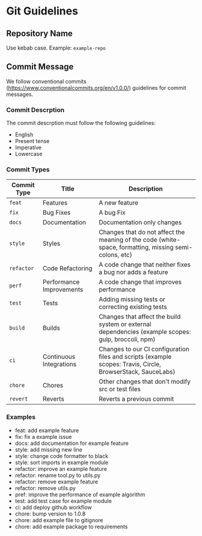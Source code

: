 # Git Guidelines

## Repository Name

Use kebab case. Example: `example-repo`

## Commit Message

We follow conventional commits (https://www.conventionalcommits.org/en/v1.0.0/) guidelines for commit messages.

### Commit Descrption

The commit descrption must follow the following guidelines:

- English
- Present tense
- Imperative
- Lowercase

### Commit Types

| Commit Type | Title                    | Description                                                                                                 |
| ----------- | ------------------------ | ----------------------------------------------------------------------------------------------------------- |
| `feat`      | Features                 | A new feature                                                                                               |
| `fix`       | Bug Fixes                | A bug Fix                                                                                                   |
| `docs`      | Documentation            | Documentation only changes                                                                                  |
| `style`     | Styles                   | Changes that do not affect the meaning of the code (white-space, formatting, missing semi-colons, etc)      |
| `refactor`  | Code Refactoring         | A code change that neither fixes a bug nor adds a feature                                                   |
| `perf`      | Performance Improvements | A code change that improves performance                                                                     |
| `test`      | Tests                    | Adding missing tests or correcting existing tests                                                           |
| `build`     | Builds                   | Changes that affect the build system or external dependencies (example scopes: gulp, broccoli, npm)         |
| `ci`        | Continuous Integrations  | Changes to our CI configuration files and scripts (example scopes: Travis, Circle, BrowserStack, SauceLabs) |
| `chore`     | Chores                   | Other changes that don't modify src or test files                                                           |
| `revert`    | Reverts                  | Reverts a previous commit                                                                                   |

### Examples

- feat: add example feature
- fix: fix a example issue
- docs: add documentation for example feature
- style: add missing new line
- style: change code formatter to black
- style: sort imports in example module
- refactor: improve an example feature
- refactor: rename tool.py to utils.py
- refactor: remove example feature
- refactor: remove utils.py
- pref: improve the performance of example algorithm
- test: add test case for example module
- ci: add deploy github workflow
- chore: bump version to 1.0.8
- chore: add example file to gitignore
- chore: add example package to requirements
